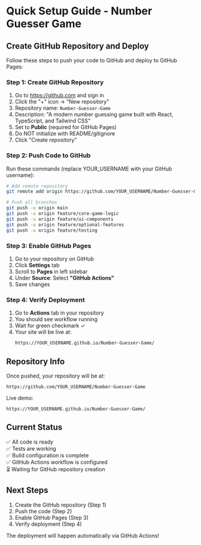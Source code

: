 # Quick Setup Guide - Number Guesser Game

## Create GitHub Repository and Deploy

Follow these steps to push your code to GitHub and deploy to GitHub Pages:

### Step 1: Create GitHub Repository

1. Go to https://github.com and sign in
2. Click the "+" icon → "New repository"
3. Repository name: `Number-Guesser-Game`
4. Description: "A modern number guessing game built with React, TypeScript, and Tailwind CSS"
5. Set to **Public** (required for GitHub Pages)
6. Do NOT initialize with README/gitignore
7. Click "Create repository"

### Step 2: Push Code to GitHub

Run these commands (replace YOUR_USERNAME with your GitHub username):

```bash
# Add remote repository
git remote add origin https://github.com/YOUR_USERNAME/Number-Guesser-Game.git

# Push all branches
git push -u origin main
git push -u origin feature/core-game-logic
git push -u origin feature/ui-components
git push -u origin feature/optional-features
git push -u origin feature/testing
```

### Step 3: Enable GitHub Pages

1. Go to your repository on GitHub
2. Click **Settings** tab
3. Scroll to **Pages** in left sidebar
4. Under **Source**: Select **"GitHub Actions"**
5. Save changes

### Step 4: Verify Deployment

1. Go to **Actions** tab in your repository
2. You should see workflow running
3. Wait for green checkmark ✓
4. Your site will be live at:
   ```
   https://YOUR_USERNAME.github.io/Number-Guesser-Game/
   ```

## Repository Info

Once pushed, your repository will be at:

```
https://github.com/YOUR_USERNAME/Number-Guesser-Game
```

Live demo:

```
https://YOUR_USERNAME.github.io/Number-Guesser-Game/
```

## Current Status

✅ All code is ready  
✅ Tests are working  
✅ Build configuration is complete  
✅ GitHub Actions workflow is configured  
⏳ Waiting for GitHub repository creation

## Next Steps

1. Create the GitHub repository (Step 1)
2. Push the code (Step 2)
3. Enable GitHub Pages (Step 3)
4. Verify deployment (Step 4)

The deployment will happen automatically via GitHub Actions!
